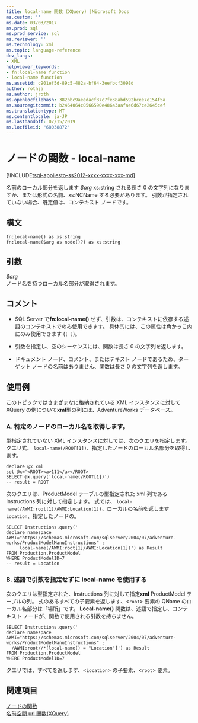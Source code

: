 ```yaml
---
title: local-name 関数 (XQuery) |Microsoft Docs
ms.custom: ''
ms.date: 03/03/2017
ms.prod: sql
ms.prod_service: sql
ms.reviewer: ''
ms.technology: xml
ms.topic: language-reference
dev_langs:
- XML
helpviewer_keywords:
- fn:local-name function
- local-name function
ms.assetid: c901ef5d-89c5-482a-bf64-3eefbcf3098d
author: rothja
ms.author: jroth
ms.openlocfilehash: 382bbc9aeedacf37c7fe38abd592bcee7e154f5a
ms.sourcegitcommit: b2464064c0566590e486a3aafae6d67ce2645cef
ms.translationtype: MT
ms.contentlocale: ja-JP
ms.lasthandoff: 07/15/2019
ms.locfileid: "68038872"
---
```

# <a name="functions-on-nodes---local-name"></a>ノードの関数 - local-name
[!INCLUDE[tsql-appliesto-ss2012-xxxx-xxxx-xxx-md](../includes/tsql-appliesto-ss2012-xxxx-xxxx-xxx-md.md)]

  名前のローカル部分を返します *$arg* xs:string される長さ 0 の文字列になりますか、または形式の名前、xs:NCName する必要があります。 引数が指定されていない場合、既定値は、コンテキスト ノードです。  
  
## <a name="syntax"></a>構文  
  
```  
fn:local-name() as xs:string  
fn:local-name($arg as node()?) as xs:string  
```  
  
## <a name="arguments"></a>引数  
 *$arg*  
 ノード名を持つローカル名部分が取得されます。  
  
## <a name="remarks"></a>コメント  
  
-   SQL Server で**fn:local-name()** せず、引数は、コンテキストに依存する述語のコンテキストでのみ使用できます。 具体的には、この属性は角かっこ内にのみ使用できます (`[ ]`)。  
  
-   引数を指定し、空のシーケンスには、関数は長さ 0 の文字列を返します。  
  
-   ドキュメント ノード、コメント、またはテキスト ノードであるため、ターゲット ノードの名前はありません、関数は長さ 0 の文字列を返します。  
  
## <a name="examples"></a>使用例  
 このトピックではさまざまなに格納されている XML インスタンスに対して XQuery の例について**xml**型の列には、AdventureWorks データベース。  
  
### <a name="a-retrieve-local-name-of-a-specific-node"></a>A. 特定のノードのローカル名を取得します。  
 型指定されていない XML インスタンスに対しては、次のクエリを指定します。 クエリ式、 `local-name(/ROOT[1])`、指定したノードのローカル名部分を取得します。  
  
```  
declare @x xml  
set @x='<ROOT><a>111</a></ROOT>'  
SELECT @x.query('local-name(/ROOT[1])')  
-- result = ROOT  
```  
  
 次のクエリは、ProductModel テーブルの型指定された xml 列である Instructions 列に対して指定します。 式では、 `local-name(/AWMI:root[1]/AWMI:Location[1])`、ローカルの名前を返します`Location`、指定したノードの。  
  
```  
SELECT Instructions.query('  
declare namespace AWMI="https://schemas.microsoft.com/sqlserver/2004/07/adventure-works/ProductModelManuInstructions" ;  
     local-name(/AWMI:root[1]/AWMI:Location[1])') as Result  
FROM Production.ProductModel  
WHERE ProductModelID=7  
-- result = Location  
```  
  
### <a name="b-using-local-name-without-argument-in-a-predicate"></a>B. 述語で引数を指定せずに local-name を使用する  
 次のクエリは型指定された、Instructions 列に対して指定**xml** ProductModel テーブルの列。 式のあるすべての子要素を返します、<`root`> 要素の QName のローカル名部分は「場所」です。 **Local-name()** 関数は、述語で指定し、コンテキスト ノードが、関数で使用される引数を持ちません。  
  
```  
SELECT Instructions.query('  
declare namespace AWMI="https://schemas.microsoft.com/sqlserver/2004/07/adventure-works/ProductModelManuInstructions" ;  
  /AWMI:root//*[local-name() = "Location"]') as Result  
FROM Production.ProductModel  
WHERE ProductModelID=7  
```  
  
 クエリでは、すべてを返します、<`Location`> の子要素、<`root`> 要素。  
  
## <a name="see-also"></a>関連項目  
 [ノードの関数](https://msdn.microsoft.com/library/09a8affa-3341-4f50-aebc-fdf529e00c08)   
 [名前空間 uri 関数&#40;XQuery&#41;](../xquery/functions-on-nodes-namespace-uri.md)  
  
  
